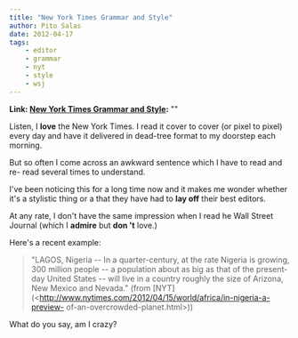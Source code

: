 ```yaml
---
title: "New York Times Grammar and Style"
author: Pito Salas
date: 2012-04-17
tags:
    - editor
    - grammar
    - nyt
    - style
    - wsj
---
```


**Link: [New York Times Grammar and Style](None):** ""

Listen, I **love** the New York Times. I read it cover to cover (or pixel to
pixel) every day and have it delivered in dead-tree format to my doorstep each
morning.

But so often I come across an awkward sentence which I have to read and re-
read several times to understand.

I've been noticing this for a long time now and it makes me wonder whether
it's a stylistic thing or a that they have had to **lay off** their best
editors.

At any rate, I don't have the same impression when I read he Wall Street
Journal (which I **admire** but **don 't** love.)

Here's a recent example:

> "LAGOS, Nigeria -- In a quarter-century, at the rate Nigeria is growing, 300
> million people -- a population about as big as that of the present-day
> United States -- will live in a country roughly the size of Arizona, New
> Mexico and Nevada." (from
> [NYT](<http://www.nytimes.com/2012/04/15/world/africa/in-nigeria-a-preview-
> of-an-overcrowded-planet.html>))

What do you say, am I crazy?


